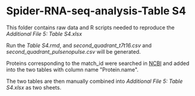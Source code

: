 # Spider-RNA-seq-analysis-Table S4

This folder contains raw data and R scripts needed to reproduce the *Additional File 5: Table S4.xlsx*

Run the *Table S4.rmd*, and *second_quadrant_t7t16.csv* and *second_quadrant_pulsenopulse.csv* will be generated.

Proteins corresponding to the match_id were searched in [NCBI](https://www.ncbi.nlm.nih.gov/) and added into the two tables with column name "Protein.name".

The two tables are then manually combined into *Additional File 5: Table S4.xlsx* as two sheets.
